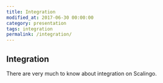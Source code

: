 ```yaml
---
title: Integration
modified_at: 2017-06-30 00:00:00
category: presentation
tags: integration
permalink: /integration/
---
```


## Integration

There are very much to know about integration on Scalingo.
